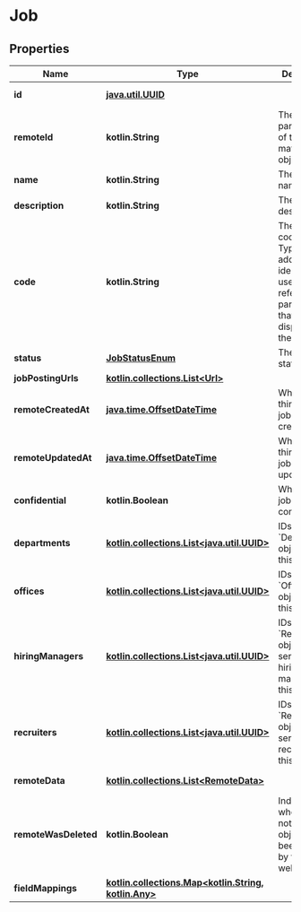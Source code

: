 
# Job

## Properties
Name | Type | Description | Notes
------------ | ------------- | ------------- | -------------
**id** | [**java.util.UUID**](java.util.UUID.md) |  |  [optional] [readonly]
**remoteId** | **kotlin.String** | The third-party API ID of the matching object. |  [optional]
**name** | **kotlin.String** | The job&#39;s name. |  [optional]
**description** | **kotlin.String** | The job&#39;s description. |  [optional]
**code** | **kotlin.String** | The job&#39;s code. Typically an additional identifier used to reference the particular job that is displayed on the ATS. |  [optional]
**status** | [**JobStatusEnum**](JobStatusEnum.md) | The job&#39;s status. |  [optional]
**jobPostingUrls** | [**kotlin.collections.List&lt;Url&gt;**](Url.md) |  |  [optional]
**remoteCreatedAt** | [**java.time.OffsetDateTime**](java.time.OffsetDateTime.md) | When the third party&#39;s job was created. |  [optional]
**remoteUpdatedAt** | [**java.time.OffsetDateTime**](java.time.OffsetDateTime.md) | When the third party&#39;s job was updated. |  [optional]
**confidential** | **kotlin.Boolean** | Whether the job is confidential. |  [optional]
**departments** | [**kotlin.collections.List&lt;java.util.UUID&gt;**](java.util.UUID.md) | IDs of &#x60;Department&#x60; objects for this &#x60;Job&#x60;. |  [optional]
**offices** | [**kotlin.collections.List&lt;java.util.UUID&gt;**](java.util.UUID.md) | IDs of &#x60;Office&#x60; objects for this &#x60;Job&#x60;. |  [optional]
**hiringManagers** | [**kotlin.collections.List&lt;java.util.UUID&gt;**](java.util.UUID.md) | IDs of &#x60;RemoteUser&#x60; objects that serve as hiring managers for this &#x60;Job&#x60;. |  [optional]
**recruiters** | [**kotlin.collections.List&lt;java.util.UUID&gt;**](java.util.UUID.md) | IDs of &#x60;RemoteUser&#x60; objects that serve as recruiters for this &#x60;Job&#x60;. |  [optional]
**remoteData** | [**kotlin.collections.List&lt;RemoteData&gt;**](RemoteData.md) |  |  [optional] [readonly]
**remoteWasDeleted** | **kotlin.Boolean** | Indicates whether or not this object has been deleted by third party webhooks. |  [optional] [readonly]
**fieldMappings** | [**kotlin.collections.Map&lt;kotlin.String, kotlin.Any&gt;**](kotlin.Any.md) |  |  [optional] [readonly]



